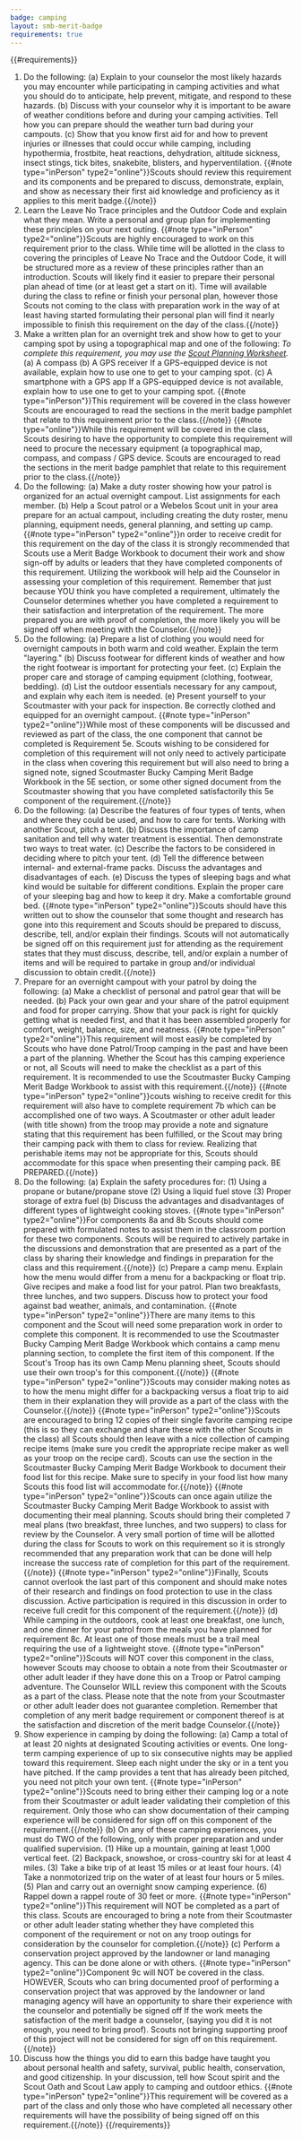 ```yaml
---
badge: camping
layout: smb-merit-badge
requirements: true
---
```


{{#requirements}}
1. Do the following:
    (a) Explain to your counselor the most likely hazards you may encounter while participating in camping activities and what you should do to anticipate, help prevent, mitigate, and respond to these hazards.
    (b) Discuss with your counselor why it is important to be aware of weather conditions before and during your camping activities. Tell how you can prepare should the weather turn bad during your campouts.
    (c) Show that you know first aid for and how to prevent injuries or illnesses that could occur while camping, including hypothermia, frostbite, heat reactions, dehydration, altitude sickness, insect stings, tick bites, snakebite, blisters, and hyperventilation.
    {{#note type="inPerson" type2="online"}}Scouts should review this requirement and its components and be prepared to discuss, demonstrate, explain, and show as necessary their first aid knowledge and proficiency as it applies to this merit badge.{{/note}}
2. Learn the Leave No Trace principles and the Outdoor Code and explain what they mean. Write a personal and group plan for implementing these principles on your next outing.
    {{#note type="inPerson" type2="online"}}Scouts are highly encouraged to work on this requirement prior to the class. While time will be allotted in the class to covering the principles of Leave No Trace and the Outdoor Code, it will be structured more as a review of these principles rather than an introduction. Scouts will likely find it easier to prepare their personal plan ahead of time (or at least get a start on it). Time will available during the class to refine or finish your personal plan, however those Scouts not coming to the class with preparation work in the way of at least having started formulating their personal plan will find it nearly impossible to finish this requirement on the day of the class.{{/note}}
3. Make a written plan for an overnight trek and show how to get to your camping spot by using a topographical map and one of the following:
    *To complete this requirement, you may use the <a href="{{@root.rootPath}}documents/scout-planning-worksheet.pdf">Scout Planning Worksheet</a>.*
    (a) A compass
    (b) A GPS receiver
        If a GPS-equipped device is not available, explain how to use one to get to your camping spot.
    (c) A smartphone with a GPS app
        If a GPS-equipped device is not available, explain how to use one to get to your camping spot.
    {{#note type="inPerson"}}This requirement will be covered in the class however Scouts are encouraged to read the sections in the merit badge pamphlet that relate to this requirement prior to the class.{{/note}}
    {{#note type="online"}}While this requirement will be covered in the class, Scouts desiring to have the opportunity to complete this requirement will need to procure the necessary equipment (a topographical map, compass, and compass / GPS device.  Scouts are encouraged to read the sections in the merit badge pamphlet that relate to this requirement prior to the class.{{/note}}
4. Do the following:
    (a) Make a duty roster showing how your patrol is organized for an actual overnight campout. List assignments for each member.
    (b) Help a Scout patrol or a Webelos Scout unit in your area prepare for an actual campout, including creating the duty roster, menu planning, equipment needs, general planning, and setting up camp.
    {{#note type="inPerson" type2="online"}}n order to receive credit for this requirement on the day of the class it is strongly recommended that Scouts use a Merit Badge Workbook to document their work and show sign-off by adults or leaders that they have completed components of this requirement. Utilizing the workbook will help aid the Counselor in assessing your completion of this requirement. Remember that just because YOU think you have completed a requirement, ultimately the Counselor determines whether you have completed a requirement to their satisfaction and interpretation of the requirement. The more prepared you are with proof of completion, the more likely you will be signed off when meeting with the Counselor.{{/note}}
5. Do the following:
    (a) Prepare a list of clothing you would need for overnight campouts in both warm and cold weather. Explain the term "layering."
    (b) Discuss footwear for different kinds of weather and how the right footwear is important for protecting your feet.
    (c) Explain the proper care and storage of camping equipment (clothing, footwear, bedding).
    (d) List the outdoor essentials necessary for any campout, and explain why each item is needed.
    (e) Present yourself to your Scoutmaster with your pack for inspection. Be correctly clothed and equipped for an overnight campout.
    {{#note type="inPerson" type2="online"}}While most of these components will be discussed and reviewed as part of the class, the one component that cannot be completed is Requirement 5e. Scouts wishing to be considered for completion of this requirement will not only need to actively participate in the class when covering this requirement but will also need to bring a signed note, signed Scoutmaster Bucky Camping Merit Badge Workbook in the 5E section, or some other signed document from the Scoutmaster showing that you have completed satisfactorily this 5e component of the requirement.{{/note}}
6. Do the following:
    (a) Describe the features of four types of tents, when and where they could be used, and how to care for tents. Working with another Scout, pitch a tent.
    (b) Discuss the importance of camp sanitation and tell why water treatment is essential. Then demonstrate two ways to treat water.
    (c) Describe the factors to be considered in deciding where to pitch your tent.
    (d) Tell the difference between internal- and external-frame packs. Discuss the advantages and disadvantages of each.
    (e) Discuss the types of sleeping bags and what kind would be suitable for different conditions. Explain the proper care of your sleeping bag and how to keep it dry. Make a comfortable ground bed.
    {{#note type="inPerson" type2="online"}}Scouts should have this written out to show the counselor that some thought and research has gone into this requirement and Scouts should be prepared to discuss, describe, tell, and/or explain their findings. Scouts will not automatically be signed off on this requirement just for attending as the requirement states that they must discuss, describe, tell, and/or explain a number of items and will be required to partake in group and/or individual discussion to obtain credit.{{/note}}
7. Prepare for an overnight campout with your patrol by doing the following:
    (a) Make a checklist of personal and patrol gear that will be needed.
    (b) Pack your own gear and your share of the patrol equipment and food for proper carrying. Show that your pack is right for quickly getting what is needed first, and that it has been assembled properly for comfort, weight, balance, size, and neatness.
    {{#note type="inPerson" type2="online"}}This requirement will most easily be completed by Scouts who have done Patrol/Troop camping in the past and have been a part of the planning. Whether the Scout has this camping experience or not, all Scouts will need to make the checklist as a part of this requirement. It is recommended to use the Scoutmaster Bucky Camping Merit Badge Workbook to assist with this requirement.{{/note}}
    {{#note type="inPerson" type2="online"}}couts wishing to receive credit for this requirement will also have to complete requirement 7b which can be accomplished one of two ways. A Scoutmaster or other adult leader (with title shown) from the troop may provide a note and signature stating that this requirement has been fulfilled, or the Scout may bring their camping pack with them to class for review. Realizing that perishable items may not be appropriate for this, Scouts should accommodate for this space when presenting their camping pack. BE PREPARED.{{/note}}
8. Do the following:
    (a) Explain the safety procedures for:
        (1) Using a propane or butane/propane stove
        (2) Using a liquid fuel stove
        (3) Proper storage of extra fuel
    (b) Discuss the advantages and disadvantages of different types of lightweight cooking stoves.
        {{#note type="inPerson" type2="online"}}For components 8a and 8b Scouts should come prepared with formulated notes to assist them in the classroom portion for these two components. Scouts will be required to actively partake in the discussions and demonstration that are presented as a part of the class by sharing their knowledge and findings in preparation for the class and this requirement.{{/note}}
    (c) Prepare a camp menu. Explain how the menu would differ from a menu for a backpacking or float trip. Give recipes and make a food list for your patrol. Plan two breakfasts, three lunches, and two suppers. Discuss how to protect your food against bad weather, animals, and contamination.
        {{#note type="inPerson" type2="online"}}There are many items to this component and the Scout will need some preparation work in order to complete this component. It is recommended to use the Scoutmaster Bucky Camping Merit Badge Workbook which contains a camp menu planning section, to complete the first item of this component. If the Scout's Troop has its own Camp Menu planning sheet, Scouts should use their own troop's for this component.{{/note}}
        {{#note type="inPerson" type2="online"}}Scouts may consider making notes as to how the menu might differ for a backpacking versus a float trip to aid them in their explanation they will provide as a part of the class with the Counselor.{{/note}}
        {{#note type="inPerson" type2="online"}}Scouts are encouraged to bring 12 copies of their single favorite camping recipe (this is so they can exchange and share these with the other Scouts in the class) all Scouts should then leave with a nice collection of camping recipe items (make sure you credit the appropriate recipe maker as well as your troop on the recipe card). Scouts can use the section in the Scoutmaster Bucky Camping Merit Badge Workbook to document their food list for this recipe. Make sure to specify in your food list how many Scouts this food list will accommodate for.{{/note}}
        {{#note type="inPerson" type2="online"}}Scouts can once again utilize the Scoutmaster Bucky Camping Merit Badge Workbook to assist with documenting their meal planning. Scouts should bring their completed 7 meal plans (two breakfast, three lunches, and two suppers) to class for review by the Counselor. A very small portion of time will be allotted during the class for Scouts to work on this requirement so it is strongly recommended that any preparation work that can be done will help increase the success rate of completion for this part of the requirement.{{/note}}
        {{#note type="inPerson" type2="online"}}Finally, Scouts cannot overlook the last part of this component and should make notes of their research and findings on food protection to use in the class discussion. Active participation is required in this discussion in order to receive full credit for this component of the requirement.{{/note}}
    (d) While camping in the outdoors, cook at least one breakfast, one lunch, and one dinner for your patrol from the meals you have planned for requirement 8c. At least one of those meals must be a trail meal requiring the use of a lightweight stove.
        {{#note type="inPerson" type2="online"}}Scouts will NOT cover this component in the class, however Scouts may choose to obtain a note from their Scoutmaster or other adult leader if they have done this on a Troop or Patrol camping adventure. The Counselor WILL review this component with the Scouts as a part of the class. Please note that the note from your Scoutmaster or other adult leader does not guarantee completion. Remember that completion of any merit badge requirement or component thereof is at the satisfaction and discretion of the merit badge Counselor.{{/note}}
9. Show experience in camping by doing the following:
    (a) Camp a total of at least 20 nights at designated Scouting activities or events. One long-term camping experience of up to six consecutive nights may be applied toward this requirement. Sleep each night under the sky or in a tent you have pitched. If the camp provides a tent that has already been pitched, you need not pitch your own tent.
        {{#note type="inPerson" type2="online"}}Scouts need to bring either their camping log or a note from their Scoutmaster or adult leader validating their completion of this requirement. Only those who can show documentation of their camping experience will be considered for sign off on this component of the requirement.{{/note}}
    (b) On any of these camping experiences, you must do TWO of the following, only with proper preparation and under qualified supervision.
        (1) Hike up a mountain, gaining at least 1,000 vertical feet.
        (2) Backpack, snowshoe, or cross-country ski for at least 4 miles.
        (3) Take a bike trip of at least 15 miles or at least four hours.
        (4) Take a nonmotorized trip on the water of at least four hours or 5 miles.
        (5) Plan and carry out an overnight snow camping experience.
        (6) Rappel down a rappel route of 30 feet or more.
        {{#note type="inPerson" type2="online"}}This requirement will NOT be completed as a part of this class. Scouts are encouraged to bring a note from their Scoutmaster or other adult leader stating whether they have completed this component of the requirement or not on any troop outings for consideration by the counselor for completion.{{/note}}
    (c) Perform a conservation project approved by the landowner or land managing agency. This can be done alone or with others.
        {{#note type="inPerson" type2="online"}}Component 9c will NOT be covered in the class. HOWEVER, Scouts who can bring documented proof of performing a conservation project that was approved by the landowner or land managing agency will have an opportunity to share their experience with the counselor and potentially be signed off If the work meets the satisfaction of the merit badge a counselor, (saying you did it is not enough, you need to bring proof). Scouts not bringing supporting proof of this project will not be considered for sign off on this requirement.{{/note}}
10. Discuss how the things you did to earn this badge have taught you about personal health and safety, survival, public health, conservation, and good citizenship. In your discussion, tell how Scout spirit and the Scout Oath and Scout Law apply to camping and outdoor ethics.
    {{#note type="inPerson" type2="online"}}This requirement will be covered as a part of the class and only those who have completed all necessary other requirements will have the possibility of being signed off on this requirement.{{/note}}
{{/requirements}}
